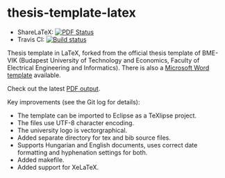 thesis-template-latex
=====================

* ShareLaTeX: [![PDF Status](https://www.sharelatex.com/github/repos/FTSRG/thesis-template-latex/builds/latest/badge.svg)](https://www.sharelatex.com/github/repos/FTSRG/thesis-template-latex/builds/latest/output.pdf)
* Travis CI: [![Build status](https://travis-ci.org/FTSRG/thesis-template-latex.svg?branch=master)](https://travis-ci.org/FTSRG/thesis-template-latex)

Thesis template in LaTeX, forked from the official thesis template of BME-VIK (Budapest University of Technology and Economics, Faculty of Electrical Engineering and Informatics). There is also a [Microsoft Word template](https://github.com/FTSRG/thesis-template-word) available.

Check out the latest [PDF output](https://www.sharelatex.com/github/repos/FTSRG/thesis-template-latex/builds/latest/output.pdf).

Key improvements (see the Git log for details):
* The template can be imported to Eclipse as a TeXlipse project.
* The files use UTF-8 character encoding.
* The university logo is vectorgraphical.
* Added separate directory for tex and bib source files.
* Supports Hungarian and English documents, uses correct date formatting and hyphenation settings for both.
* Added makefile.
* Added support for XeLaTeX.
